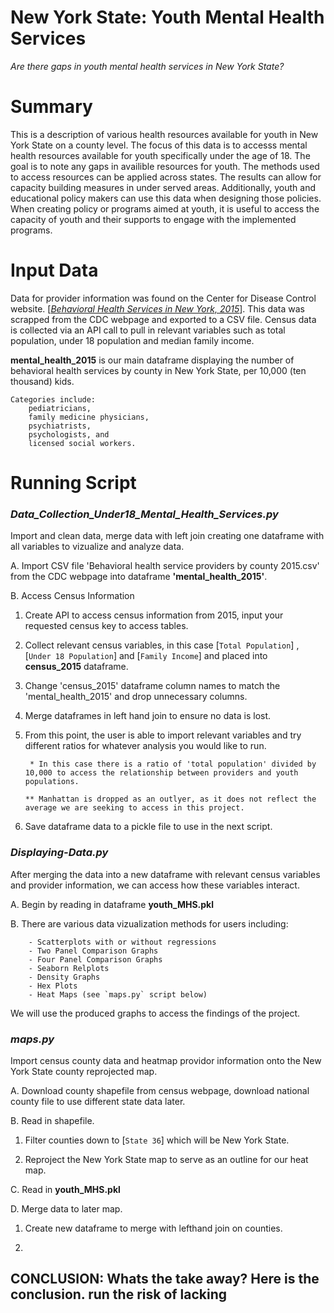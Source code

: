 # **New York State: Youth Mental Health Services**
*Are there gaps in youth mental health services in New York State?*

# Summary

This is a description of various health resources available for youth in New York State on a county level. The focus of this data is to accesss mental health resources available for youth specifically under the age of 18. The goal is to note any gaps in availible resources for youth. The methods used to access resources can be applied across states. The results can allow for capacity building measures in under served areas. Additionally, youth and educational policy makers can use this data when designing those policies. When creating policy or programs aimed at youth, it is useful to access the capacity of youth and their supports to engage with the implemented programs.

# Input Data

Data for provider information was found on the Center for Disease Control website. [[*Behavioral Health Services in New York, 2015*](https://www.cdc.gov/childrensmentalhealth/stateprofiles-providers/new-york/index.html)]. This data was scrapped from  the CDC webpage and exported to a CSV file. Census data is collected via an API call to pull in relevant variables such as total population, under 18 population and median family income. 

 **mental_health_2015** is our main dataframe displaying the number of behavioral health services by county in New York State, per 10,000 (ten thousand) kids. 
 
    Categories include: 
        pediatricians, 
        family medicine physicians, 
        psychiatrists, 
        psychologists, and 
        licensed social workers.


# Running Script

### *Data_Collection_Under18_Mental_Health_Services.py*

Import and clean data, merge data with left join creating one dataframe with all variables to vizualize and analyze data. 

A. Import CSV file 'Behavioral health service providers by county 2015.csv' from the CDC webpage into dataframe **'mental_health_2015'**. 

B. Access Census Information

1. Create API to access census information from 2015, input your requested census key to access tables. 

2. Collect relevant census variables, in this case [`Total Population`] , [`Under 18 Population`] and [`Family Income`] and placed into **census_2015** dataframe. 

3. Change 'census_2015' dataframe column names to match the 'mental_health_2015' and drop unnecessary columns. 

4. Merge dataframes in left hand join to ensure no data is lost. 

5. From this point, the user is able to import relevant variables and try different ratios for whatever analysis you would like to run.

        * In this case there is a ratio of 'total population' divided by 10,000 to access the relationship between providers and youth populations.

       ** Manhattan is dropped as an outlyer, as it does not reflect the average we are seeking to access in this project.  

6. Save dataframe data to a pickle file to use in the next script. 

### *Displaying-Data.py*

After merging the data into a new dataframe with relevant census variables and provider information, we can access how these variables interact. 

A. Begin by reading in dataframe **youth_MHS.pkl**

B. There are various data vizualization methods for users including:

        - Scatterplots with or without regressions
        - Two Panel Comparison Graphs
        - Four Panel Comparison Graphs
        - Seaborn Relplots
        - Density Graphs
        - Hex Plots
        - Heat Maps (see `maps.py` script below)

We will use the produced graphs to access the findings of the project.

### *maps.py*
Import census county data and heatmap providor information onto the New York State county reprojected map.

A. Download county shapefile from census webpage, download national county file to use different state data later. 

B. Read in shapefile.

1. Filter counties down to [`State 36`] which will be New York State.

2. Reproject the New York State map to serve as an outline for our heat map. 

C. Read in **youth_MHS.pkl** 

D. Merge data to later map. 

1. Create new dataframe to merge with lefthand join on counties. 

2. 



## CONCLUSION: Whats the take away? Here is the conclusion. run the risk of lacking 

